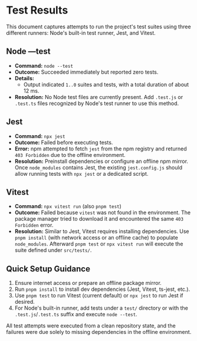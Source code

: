 # Test Results

This document captures attempts to run the project's test suites using three different runners: Node's built-in test runner, Jest, and Vitest.

## Node —test

- **Command:** `node --test`
- **Outcome:** Succeeded immediately but reported zero tests.
- **Details:**
  - Output indicated `1..0` suites and tests, with a total duration of about 12 ms.
- **Resolution:** No Node test files are currently present. Add `.test.js` or `.test.ts` files recognized by Node's test runner to use this method.

## Jest

- **Command:** `npx jest`
- **Outcome:** Failed before executing tests.
- **Error:** npm attempted to fetch `jest` from the npm registry and returned `403 Forbidden` due to the offline environment.
- **Resolution:** Preinstall dependencies or configure an offline npm mirror. Once `node_modules` contains Jest, the existing `jest.config.js` should allow running tests with `npx jest` or a dedicated script.

## Vitest

- **Command:** `npx vitest run` (also `pnpm test`)
- **Outcome:** Failed because `vitest` was not found in the environment. The package manager tried to download it and encountered the same `403 Forbidden` error.
- **Resolution:** Similar to Jest, Vitest requires installing dependencies. Use `pnpm install` (with network access or an offline cache) to populate `node_modules`. Afterward `pnpm test` or `npx vitest run` will execute the suite defined under `src/tests/`.

## Quick Setup Guidance

1. Ensure internet access or prepare an offline package mirror.
2. Run `pnpm install` to install dev dependencies (Jest, Vitest, ts-jest, etc.).
3. Use `pnpm test` to run Vitest (current default) or `npx jest` to run Jest if desired.
4. For Node's built-in runner, add tests under a `test/` directory or with the `.test.js`/`.test.ts` suffix and execute `node --test`.

All test attempts were executed from a clean repository state, and the failures were due solely to missing dependencies in the offline environment.
